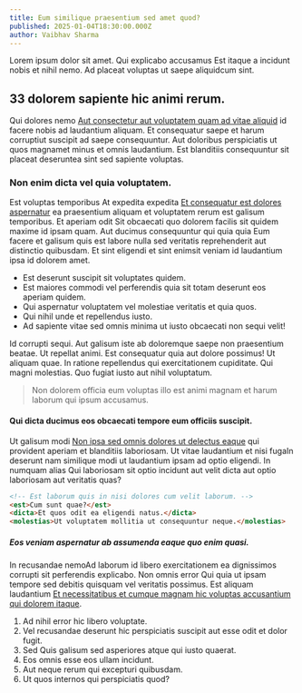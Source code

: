 ```yaml
---
title: Eum similique praesentium sed amet quod?
published: 2025-01-04T18:30:00.000Z
author: Vaibhav Sharma
---
```


Lorem ipsum dolor sit amet. Qui explicabo accusamus Est itaque a incidunt nobis et nihil nemo. Ad placeat voluptas ut saepe aliquidcum sint. 

## 33 dolorem sapiente hic animi rerum. 

Qui dolores nemo [Aut consectetur aut voluptatem quam ad vitae aliquid](https://www.loremipzum.com/) id facere nobis ad laudantium aliquam. Et consequatur saepe et harum corruptiut suscipit ad saepe consequuntur. Aut doloribus perspiciatis ut quos magnamet minus et omnis laudantium. Est blanditiis consequuntur sit placeat deseruntea sint sed sapiente voluptas. 

### Non enim dicta vel quia voluptatem. 

Est voluptas temporibus At expedita expedita [Et consequatur est dolores aspernatur](https://www.loremipzum.com/) ea praesentium aliquam et voluptatem rerum est galisum temporibus. Et aperiam odit Sit obcaecati quo dolorem facilis sit quidem maxime id ipsam quam. Aut ducimus consequuntur qui quia quia Eum facere et galisum quis est labore nulla sed veritatis reprehenderit aut distinctio quibusdam. Et sint eligendi et sint enimsit veniam id laudantium ipsa id dolorem amet. 

* Est deserunt suscipit sit voluptates quidem. 
* Est maiores commodi vel perferendis quia sit totam deserunt eos aperiam quidem. 
* Qui aspernatur voluptatem vel molestiae veritatis et quia quos. 
* Qui nihil unde et repellendus iusto. 
* Ad sapiente vitae sed omnis minima ut iusto obcaecati non sequi velit! 

Id corrupti sequi. Aut galisum iste ab doloremque saepe non praesentium beatae. Ut repellat animi. Est consequatur quia aut dolore possimus! Ut aliquam quae. In ratione repellendus qui exercitationem cupiditate. Qui magni molestias. Quo fugiat iusto aut nihil voluptatum. 

> Non dolorem officia eum voluptas illo est animi magnam et harum laborum qui ipsum accusamus. 

#### Qui dicta ducimus eos obcaecati tempore eum officiis suscipit. 

Ut galisum modi [Non ipsa sed omnis dolores ut delectus eaque](https://www.loremipzum.com/) qui provident aperiam et blanditiis laboriosam. Ut vitae laudantium et nisi fugaIn deserunt nam similique modi ut laudantium ipsam ad optio eligendi. In numquam alias Qui laboriosam sit optio incidunt aut velit dicta aut optio laboriosam aut veritatis quas? 

```html
<!-- Est laborum quis in nisi dolores cum velit laborum. -->
<est>Cum sunt quae?</est>
<dicta>Et quos odit ea eligendi natus.</dicta>
<molestias>Ut voluptatem mollitia ut consequuntur neque.</molestias>
```

##### Eos veniam aspernatur ab assumenda eaque quo enim quasi. 

In recusandae nemoAd laborum id libero exercitationem ea dignissimos corrupti sit perferendis explicabo. Non omnis error Qui quia ut ipsam tempore sed debitis quisquam vel veritatis possimus. Est aliquam laudantium [Et necessitatibus et cumque magnam hic voluptas accusantium qui dolorem itaque](https://www.loremipzum.com/). 

1. Ad nihil error hic libero voluptate. 
2. Vel recusandae deserunt hic perspiciatis suscipit aut esse odit et dolor fugit. 
3. Sed Quis galisum sed asperiores atque qui iusto quaerat. 
4. Eos omnis esse eos ullam incidunt. 
5. Aut neque rerum qui excepturi quibusdam. 
6. Ut quos internos qui perspiciatis quod? 
